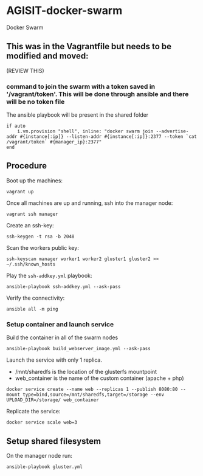 # AGISIT-docker-swarm
Docker Swarm


## This was in the Vagrantfile but needs to be modified and moved:
(REVIEW THIS)
### command to join the swarm with a token saved in '/vagrant/token'. This will be done through ansible and there will be no token file
The ansible playbook will be present in the shared folder

```
if auto
    i.vm.provision "shell", inline: "docker swarm join --advertise-addr #{instance[:ip]} --listen-addr #{instance[:ip]}:2377 --token `cat /vagrant/token` #{manager_ip}:2377"
end
```

## Procedure
Boot up the machines:
```
vagrant up
```

Once all machines are up and running, ssh into the manager node:
```
vagrant ssh manager
```

Create an ssh-key:
```
ssh-keygen -t rsa -b 2048
```

Scan the workers public key:
```
ssh-keyscan manager worker1 worker2 gluster1 gluster2 >> ~/.ssh/known_hosts
```

Play the `ssh-addkey.yml` playbook:
```
ansible-playbook ssh-addkey.yml --ask-pass
```

Verify the connectivity:
```
ansible all -m ping
```

### Setup container and launch service 

Build the container in all of the swarm nodes
```
ansible-playbook build_webserver_image.yml --ask-pass
```

Launch the service with only 1 replica.   
- /mnt/sharedfs is the location of the glusterfs mountpoint
- web_container is the name of the custom container (apache + php)
```
docker service create --name web --replicas 1 --publish 8080:80 --mount type=bind,source=/mnt/sharedfs,target=/storage --env UPLOAD_DIR=/storage/ web_container
```

Replicate the service:
```
docker service scale web=3
```

## Setup shared filesystem

On the manager node run:
```
ansible-playbook gluster.yml
```
